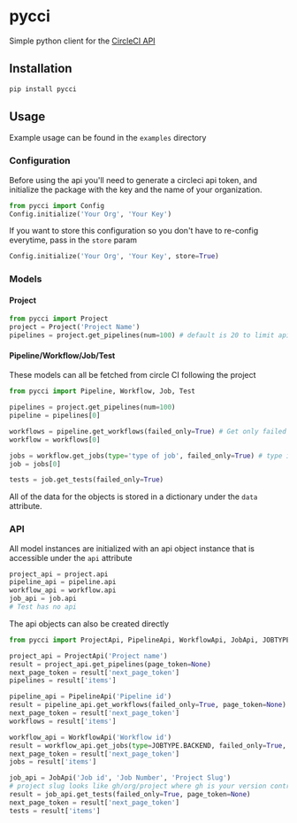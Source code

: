 # pycci

Simple python client for the [CircleCI API](https://circleci.com/docs/api/v2/)

## Installation

```bash
pip install pycci
```

## Usage

Example usage can be found in the `examples` directory

### Configuration

Before using the api you'll need to generate a circleci api token, and initialize the package with the key and the name of your organization.

```python
from pycci import Config
Config.initialize('Your Org', 'Your Key')
```

If you want to store this configuration so you don't have to re-config everytime, pass in the `store` param

```python
Config.initialize('Your Org', 'Your Key', store=True)
```

### Models

#### Project

```python
from pycci import Project
project = Project('Project Name')
pipelines = project.get_pipelines(num=100) # default is 20 to limit api calls for testing
```

#### Pipeline/Workflow/Job/Test

These models can all be fetched from circle CI following the project

```python
from pycci import Pipeline, Workflow, Job, Test

pipelines = project.get_pipelines(num=100)
pipeline = pipelines[0]

workflows = pipeline.get_workflows(failed_only=True) # Get only failed workflows, False by default
workflow = workflows[0]

jobs = workflow.get_jobs(type='type of job', failed_only=True) # type is a String, the JOBTYPE enum has some values to use
job = jobs[0]

tests = job.get_tests(failed_only=True)
```

All of the data for the objects is stored in a dictionary under the `data` attribute.

### API

All model instances are initialized with an api object instance that is accessible under the `api` attribute

```python
project_api = project.api
pipeline_api = pipeline.api
workflow_api = workflow.api
job_api = job.api
# Test has no api
```

The api objects can also be created directly

```python
from pycci import ProjectApi, PipelineApi, WorkflowApi, JobApi, JOBTYPE

project_api = ProjectApi('Project name')
result = project_api.get_pipelines(page_token=None)
next_page_token = result['next_page_token']
pipelines = result['items']

pipeline_api = PipelineApi('Pipeline id')
result = pipeline_api.get_workflows(failed_only=True, page_token=None)
next_page_token = result['next_page_token']
workflows = result['items']

workflow_api = WorkflowApi('Workflow id')
result = workflow_api.get_jobs(type=JOBTYPE.BACKEND, failed_only=True, page_token=None)
next_page_token = result['next_page_token']
jobs = result['items']

job_api = JobApi('Job id', 'Job Number', 'Project Slug')
# project slug looks like gh/org/project where gh is your version control
result = job_api.get_tests(failed_only=True, page_token=None)
next_page_token = result['next_page_token']
tests = result['items']
```
